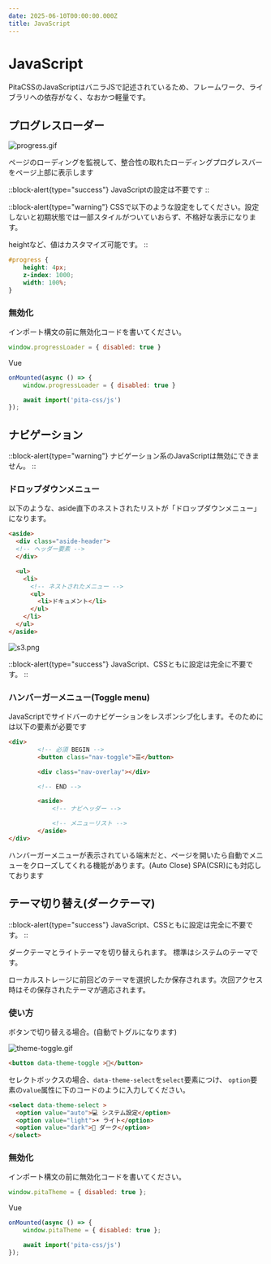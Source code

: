 ```yaml
---
date: 2025-06-10T00:00:00.000Z
title: JavaScript
---
```


# JavaScript

PitaCSSのJavaScriptはバニラJSで記述されているため、フレームワーク、ライブラリへの依存がなく、なおかつ軽量です。

## プログレスローダー

![progress.gif](/progress.gif)

ページのローディングを監視して、整合性の取れたローディングプログレスバーをページ上部に表示します

::block-alert{type="success"}
JavaScriptの設定は不要です
::

::block-alert{type="warning"}
CSSで以下のような設定をしてください。設定しないと初期状態では一部スタイルがついていおらず、不格好な表示になります。

heightなど、値はカスタマイズ可能です。
::

```css
#progress {
    height: 4px;
    z-index: 1000;
    width: 100%;
}
```

### 無効化

インポート構文の前に無効化コードを書いてください。

```js
window.progressLoader = { disabled: true }
```

Vue

```js
onMounted(async () => {
    window.progressLoader = { disabled: true }

    await import('pita-css/js')
});
```

## ナビゲーション

::block-alert{type="warning"}
ナビゲーション系のJavaScriptは無効にできません。
::

### ドロップダウンメニュー

以下のような、aside直下のネストされたリストが「ドロップダウンメニュー」になります。

```html
<aside>
  <div class="aside-header">
  <!-- ヘッダー要素 -->
  </div>

  <ul>
    <li>
      <!-- ネストされたメニュー -->
      <ul>
        <li>ドキュメント</li>
      </ul>
    </li>
  </ul>
</aside>
```

![s3.png](/dropdown.gif)

::block-alert{type="success"}
JavaScript、CSSともに設定は完全に不要です。
::

### ハンバーガーメニュー(Toggle menu)

JavaScriptでサイドバーのナビゲーションをレスポンシブ化します。そのためには以下の要素が必要です

```html
<div>
        <!-- 必須 BEGIN -->
        <button class="nav-toggle">☰</button>

        <div class="nav-overlay"></div>

        <!-- END -->

        <aside>
            <!-- ナビヘッダー -->

            <!-- メニューリスト -->
        </aside>
</div>
```

ハンバーガーメニューが表示されている端末だと、ページを開いたら自動でメニューをクローズしてくれる機能があります。(Auto Close) SPA(CSR)にも対応しております

## テーマ切り替え(ダークテーマ)

::block-alert{type="success"}
JavaScript、CSSともに設定は完全に不要です。
::

ダークテーマとライトテーマを切り替えられます。
標準はシステムのテーマです。

ローカルストレージに前回どのテーマを選択したか保存されます。次回アクセス時はその保存されたテーマが適応されます。

### 使い方

ボタンで切り替える場合。(自動でトグルになります)

![theme-toggle.gif](/theme-toggle.gif)

```html
<button data-theme-toggle >🔄</button>
```

セレクトボックスの場合、`data-theme-select`を`select`要素につけ、
`option`要素の`value`属性に下のコードのように入力してください。

```html
<select data-theme-select >
  <option value="auto">💻 システム設定</option>
  <option value="light">☀️ ライト</option>
  <option value="dark">🌙 ダーク</option>
</select>
```

### 無効化

インポート構文の前に無効化コードを書いてください。

```js
window.pitaTheme = { disabled: true };
```

Vue

```js
onMounted(async () => {
    window.pitaTheme = { disabled: true };

    await import('pita-css/js')
});
```
